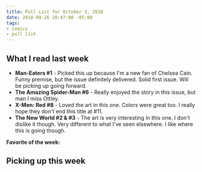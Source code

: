 ```yaml
---
title: Pull List for October 3, 2018
date: 2018-09-26 20:47:00 -05:00
tags:
- comics
- pull list
---
```


## What I read last week

- **Man-Eaters #1** - Picked this up because I'm a new fan of Chelsea Cain. Funny premise, but the issue definitely delivered. Solid first issue. Will be picking up going forward.
- **The Amazing Spider-Man #6** - Really enjoyed the story in this issue, but man I miss Ottley.
- **X-Men: Red #8** - Loved the art in this one. Colors were great too. I really hope they don't end this title at #11.
- **The New World #2 & #3** - The art is very interesting in this one. I don't dislike it though. Very different to what I've seen elsewhere. I like where this is going though.

**Favorite of the week:**
## Picking up this week